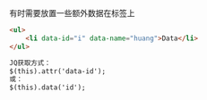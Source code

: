 有时需要放置一些额外数据在标签上
```html
<ul>
    <li data-id="i" data-name="huang">Data</li>
</ul>

JQ获取方式：
$(this).attr('data-id');
或：
$(this).data('id');
```